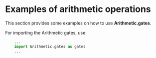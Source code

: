 # Examples of arithmetic operations

This section provides some examples on how to use **Arithmetic.gates**.

For importing the Arithmetic gates, use:

```python
    ...
    import Arithmetic.gates as gates
    ...
```